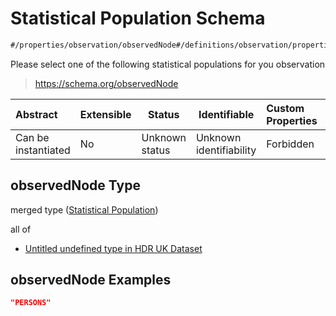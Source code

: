 # Statistical Population Schema

```txt
#/properties/observation/observedNode#/definitions/observation/properties/observedNode
```

Please select one of the following statistical populations for you observation


> <https://schema.org/observedNode>
>

| Abstract            | Extensible | Status         | Identifiable            | Custom Properties | Additional Properties | Access Restrictions | Defined In                                                                                         |
| :------------------ | ---------- | -------------- | ----------------------- | :---------------- | --------------------- | ------------------- | -------------------------------------------------------------------------------------------------- |
| Can be instantiated | No         | Unknown status | Unknown identifiability | Forbidden         | Allowed               | none                | [dataset.schema.json\*](../../../schema/dataset/latest/dataset.schema.json "open original schema") |

## observedNode Type

merged type ([Statistical Population](dataset-definitions-observation-properties-statistical-population.md))

all of

-   [Untitled undefined type in HDR UK Dataset](dataset-definitions-observation-properties-statistical-population-allof-0.md "check type definition")

## observedNode Examples

```json
"PERSONS"
```
